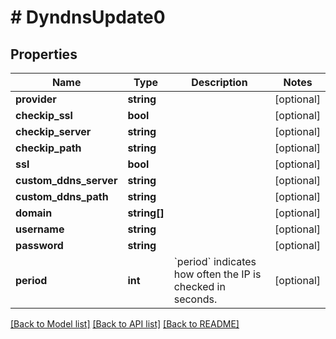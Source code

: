 # # DyndnsUpdate0

## Properties

Name | Type | Description | Notes
------------ | ------------- | ------------- | -------------
**provider** | **string** |  | [optional]
**checkip_ssl** | **bool** |  | [optional]
**checkip_server** | **string** |  | [optional]
**checkip_path** | **string** |  | [optional]
**ssl** | **bool** |  | [optional]
**custom_ddns_server** | **string** |  | [optional]
**custom_ddns_path** | **string** |  | [optional]
**domain** | **string[]** |  | [optional]
**username** | **string** |  | [optional]
**password** | **string** |  | [optional]
**period** | **int** | &#x60;period&#x60; indicates how often the IP is checked in seconds. | [optional]

[[Back to Model list]](../../README.md#models) [[Back to API list]](../../README.md#endpoints) [[Back to README]](../../README.md)
